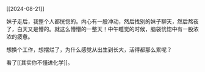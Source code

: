 [[2024-08-21]]

妹子走后，我整个人都恍惚的。内心有一股冲动，然后找别的妹子聊天，然后熬夜了，白天又是懵的。就这么懵懵的一整天！中午睡觉的时候，脑袋恍惚中有一股浓浓的疲惫。

想换个工作，想摆烂了，为什么感觉从出生到长大，活得都那么累呢？

看了[[其实你不懂进化学]]。
